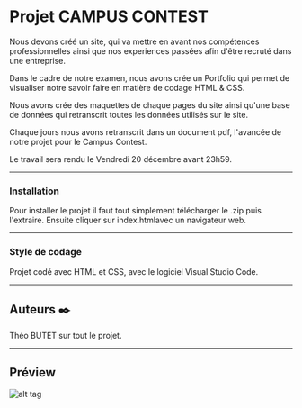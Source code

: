 # Projet CAMPUS CONTEST

Nous devons créé un site, qui va mettre en avant nos compétences professionnelles ainsi que nos experiences passées afin d'être recruté dans une entreprise.

Dans le cadre de notre examen, nous avons crée un Portfolio qui permet de visualiser notre savoir faire en matière de codage HTML & CSS.

Nous avons crée des maquettes de chaque pages du site ainsi qu'une base de données qui retranscrit toutes les données utilisés sur le site.

Chaque jours nous avons retranscrit dans un document pdf, l'avancée de notre projet pour le Campus Contest.

Le travail sera rendu le Vendredi 20 décembre avant 23h59.

---------------------------------

### Installation

Pour installer le projet il faut tout simplement télécharger le .zip puis l'extraire. 
Ensuite cliquer sur index.htmlavec un navigateur web.

----------------------------------

### Style de codage

Projet codé avec HTML et CSS, avec le logiciel Visual Studio Code.

----------------------------------


## Auteurs ✒️

Théo BUTET sur tout le projet.

---------------------------------

## Préview

![alt tag](https://image.noelshack.com/fichiers/2019/51/5/1576856356-preview.png)




